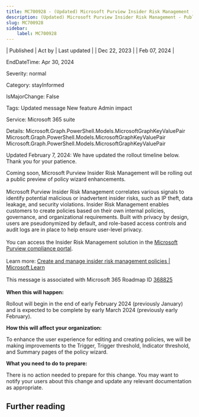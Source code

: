 ```yaml
---
title: MC700928 - (Updated) Microsoft Purview Insider Risk Management - Public preview of policy wizard enhancements
description: (Updated) Microsoft Purview Insider Risk Management - Public preview of policy wizard enhancements
slug: MC700928
sidebar:
    label: MC700928
---
```


| Published | Act by | Last updated |
| Dec 22, 2023 |  | Feb 07, 2024 |

EndDateTime: Apr 30, 2024

Severity: normal

Category: stayInformed

IsMajorChange: False

Tags: Updated message New feature Admin impact

Service: Microsoft 365 suite

Details: Microsoft.Graph.PowerShell.Models.MicrosoftGraphKeyValuePair Microsoft.Graph.PowerShell.Models.MicrosoftGraphKeyValuePair Microsoft.Graph.PowerShell.Models.MicrosoftGraphKeyValuePair

<p style="">Updated February 7, 2024: We have updated the rollout timeline below. Thank you for your patience.</p><p style="">Coming soon, Microsoft Purview Insider Risk Management will be rolling out a public preview of policy wizard enhancements.</p><p style="font-size: larger;"><span style="font-size: 14px;">Microsoft Purview Insider Risk Management correlates various signals to identify potential malicious or inadvertent insider risks, such as IP theft, data leakage, and security violations. Insider Risk Management enables customers to create policies based on their own internal policies, governance, and organizational requirements. Built with privacy by design, users are pseudonymized by default, and role-based access controls and audit logs are in place to help ensure user-level privacy.</span></p><p style="font-size: larger;"><span style="font-size: 14px;">You can access the Insider Risk Management solution in the <a href="https://purview.microsoft.com/compliance" target="_blank">Microsoft Purview compliance portal</a>.&nbsp;</span></p><p style="font-size: larger;"><span style="font-size: 14px;">Learn more: <a href="https://learn.microsoft.com/purview/insider-risk-management-policies" target="_blank">Create and manage insider risk management policies | Microsoft Learn</a>&nbsp;</span></p><p style="font-size: larger;"><span style="font-size: 14px;">This message is associated with Microsoft 365 Roadmap ID </span><span style="font-size: 14px;"><a href="https://www.microsoft.com/microsoft-365/roadmap?filters=&amp;searchterms=368825%2C" target="_blank" style="">368825</a></span><br></p>
<p><b>When this will happen:</b></p>

<p>Rollout will begin in the end of early February 2024 (previously January) and is expected to be complete by early March 2024 (previously early February).&nbsp;</p>

<p><b>How this will affect your organization:</b></p>

<p>To enhance the user experience for editing and creating policies, we will be making improvements to the Trigger, Trigger threshold, Indicator threshold, and Summary pages of the policy wizard.</p>
<p><b>What you need to do to prepare:</b></p><p>There is no action needed to prepare for this change. You may want to notify your users about this change and update any relevant documentation as appropriate.</p>

## Further reading
